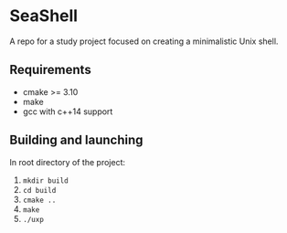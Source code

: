 # SeaShell
A repo for a study project focused on creating a minimalistic Unix shell.

## Requirements
- cmake >= 3.10
- make
- gcc with c++14 support

## Building and launching
In root directory of the project:

1. `mkdir build`
2. `cd build`
3. `cmake ..`
4. `make`
5. `./uxp`
